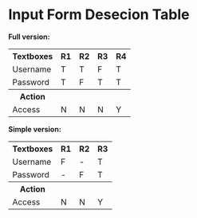 # Input Form Desecion Table

**Full version:**

<table>
    <tr>
        <th>Textboxes</th>
        <th>R1</th>
        <th>R2</th>
        <th>R3</th>
        <th>R4</th>
    </tr>
    <tr>
        <td>Username</td>
        <td>T</td>
        <td>T</td>
        <td>F</td>
        <td>T</td>
    </tr>
    <tr>
        <td>Password</td>
        <td>T</td>
        <td>F</td>
        <td>T</td>
        <td>T</td>
    </tr>
    <tr>
        <th>Action</th>
        <th></th>
        <th></th>
        <th></th>
        <th></th>
    </tr>
    <tr>
        <td>Access</td>
        <td>N</td>
        <td>N</td>
        <td>N</td>
        <td>Y</td>
    </tr>
</table>

**Simple version:**

<table>
    <tr>
        <th>Textboxes</th>
        <th>R1</th>
        <th>R2</th>
        <th>R3</th>
    </tr>
    <tr>
        <td>Username</td>
        <td>F</td>
        <td>-</td>
        <td>T</td>
    </tr>
    <tr>
        <td>Password</td>
        <td>-</td>
        <td>F</td>
        <td>T</td>
    </tr>
    <tr>
        <th>Action</th>
        <th></th>
        <th></th>
        <th></th>
    </tr>
    <tr>
        <td>Access</td>
        <td>N</td>
        <td>N</td>
        <td>Y</td>
    </tr>
</table>
